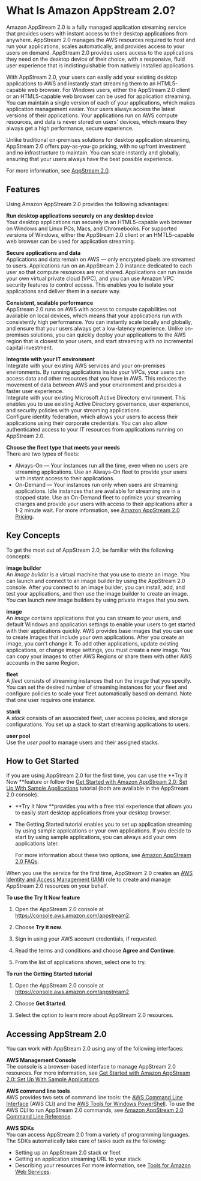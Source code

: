 # What Is Amazon AppStream 2\.0?<a name="what-is-appstream"></a>

Amazon AppStream 2\.0 is a fully managed application streaming service that provides users with instant access to their desktop applications from anywhere\. AppStream 2\.0 manages the AWS resources required to host and run your applications, scales automatically, and provides access to your users on demand\. AppStream 2\.0 provides users access to the applications they need on the desktop device of their choice, with a responsive, fluid user experience that is indistinguishable from natively installed applications\. 

With AppStream 2\.0, your users can easily add your existing desktop applications to AWS and instantly start streaming them to an HTML5\-capable web browser\. For Windows users, either the AppStream 2\.0 client or an HTML5\-capable web browser can be used for application streaming\. You can maintain a single version of each of your applications, which makes application management easier\. Your users always access the latest versions of their applications\. Your applications run on AWS compute resources, and data is never stored on users' devices, which means they always get a high performance, secure experience\.

Unlike traditional on\-premises solutions for desktop application streaming, AppStream 2\.0 offers pay\-as\-you\-go pricing, with no upfront investment and no infrastructure to maintain\. You can scale instantly and globally, ensuring that your users always have the best possible experience\.

For more information, see [AppStream 2\.0](https://aws.amazon.com/appstream2/details)\.

## Features<a name="what-is-features"></a>

Using Amazon AppStream 2\.0 provides the following advantages:

**Run desktop applications securely on any desktop device**  
Your desktop applications run securely in an HTML5\-capable web browser on Windows and Linux PCs, Macs, and Chromebooks\. For supported versions of Windows, either the AppStream 2\.0 client or an HMTL5\-capable web browser can be used for application streaming\.

**Secure applications and data**  
Applications and data remain on AWS — only encrypted pixels are streamed to users\. Applications run on an AppStream 2\.0 instance dedicated to each user so that compute resources are not shared\. Applications can run inside your own virtual private cloud \(VPC\), and you can use Amazon VPC security features to control access\. This enables you to isolate your applications and deliver them in a secure way\.

**Consistent, scalable performance**  
AppStream 2\.0 runs on AWS with access to compute capabilities not available on local devices, which means that your applications run with consistently high performance\. You can instantly scale locally and globally, and ensure that your users always get a low\-latency experience\. Unlike on\-premises solutions, you can quickly deploy your applications to the AWS region that is closest to your users, and start streaming with no incremental capital investment\.

**Integrate with your IT environment**  
Integrate with your existing AWS services and your on\-premises environments\. By running applications inside your VPCs, your users can access data and other resources that you have in AWS\. This reduces the movement of data between AWS and your environment and provides a faster user experience\.  
Integrate with your existing Microsoft Active Directory environment\. This enables you to use existing Active Directory governance, user experience, and security policies with your streaming applications\.  
Configure identity federation, which allows your users to access their applications using their corporate credentials\. You can also allow authenticated access to your IT resources from applications running on AppStream 2\.0\.

**Choose the fleet type that meets your needs**  
There are two types of fleets:  
+ Always\-On — Your instances run all the time, even when no users are streaming applications\. Use an Always\-On fleet to provide your users with instant access to their applications\.
+ On\-Demand — Your instances run only when users are streaming applications\. Idle instances that are available for streaming are in a stopped state\. Use an On\-Demand fleet to optimize your streaming charges and provide your users with access to their applications after a 1\-2 minute wait\.
For more information, see [Amazon AppStream 2\.0 Pricing](https://aws.amazon.com/appstream2/pricing/)\.

## Key Concepts<a name="what-is-concepts"></a>

To get the most out of AppStream 2\.0, be familiar with the following concepts:

**image builder**  
An *image builder* is a virtual machine that you use to create an image\. You can launch and connect to an image builder by using the AppStream 2\.0 console\. After you connect to an image builder, you can install, add, and test your applications, and then use the image builder to create an image\. You can launch new image builders by using private images that you own\.

**image**  
An *image* contains applications that you can stream to your users, and default Windows and application settings to enable your users to get started with their applications quickly\. AWS provides base images that you can use to create images that include your own applications\. After you create an image, you can't change it\. To add other applications, update existing applications, or change image settings, you must create a new image\. You can copy your images to other AWS Regions or share them with other AWS accounts in the same Region\. 

**fleet**  
A *fleet* consists of streaming instances that run the image that you specify\. You can set the desired number of streaming instances for your fleet and configure policies to scale your fleet automatically based on demand\. Note that one user requires one instance\.

**stack**  
A *stack* consists of an associated fleet, user access policies, and storage configurations\. You set up a stack to start streaming applications to users\.

**user pool**  
Use the *user pool* to manage users and their assigned stacks\.

## How to Get Started<a name="what-is-how-to-start"></a>

If you are using AppStream 2\.0 for the first time, you can use the **Try it Now **feature or follow the [Get Started with Amazon AppStream 2\.0: Set Up With Sample Applications](getting-started.md) tutorial \(both are available in the AppStream 2\.0 console\)\.
+ **Try It Now **provides you with a free trial experience that allows you to easily start desktop applications from your desktop browser\. 
+ The Getting Started tutorial enables you to set up application streaming by using sample applications or your own applications\. If you decide to start by using sample applications, you can always add your own applications later\.

  For more information about these two options, see [Amazon AppStream 2\.0 FAQs](https://aws.amazon.com/appstream2/faqs/)\.

When you use the service for the first time, AppStream 2\.0 creates an [AWS Identity and Access Management \(IAM\)](https://aws.amazon.com/iam/faqs/) role to create and manage AppStream 2\.0 resources on your behalf\. 

**To use the Try It Now feature**

1. Open the AppStream 2\.0 console at [https://console\.aws\.amazon\.com/appstream2](https://console.aws.amazon.com/appstream2)\.

1. Choose **Try it now**\.

1. Sign in using your AWS account credentials, if requested\.

1. Read the terms and conditions and choose **Agree and Continue**\.

1. From the list of applications shown, select one to try\.

**To run the Getting Started tutorial**

1. Open the AppStream 2\.0 console at [https://console\.aws\.amazon\.com/appstream2](https://console.aws.amazon.com/appstream2)\.

1. Choose **Get Started**\.

1. Select the option to learn more about AppStream 2\.0 resources\.

## Accessing AppStream 2\.0<a name="what-is-accessing"></a>

You can work with AppStream 2\.0 using any of the following interfaces:

**AWS Management Console**  
The console is a browser\-based interface to manage AppStream 2\.0 resources\. For more information, see [Get Started with Amazon AppStream 2\.0: Set Up With Sample Applications](getting-started.md)\.

**AWS command line tools**  
AWS provides two sets of command line tools: the [AWS Command Line Interface](https://docs.aws.amazon.com/cli/latest/userguide/) \(AWS CLI\) and the [AWS Tools for Windows PowerShell](https://docs.aws.amazon.com/powershell/latest/userguide/)\. To use the AWS CLI to run AppStream 2\.0 commands, see [Amazon AppStream 2\.0 Command Line Reference](https://docs.aws.amazon.com/cli/latest/reference/appstream/)\.

**AWS SDKs**  
You can access AppStream 2\.0 from a variety of programming languages\. The SDKs automatically take care of tasks such as the following:  
+ Setting up an AppStream 2\.0 stack or fleet
+ Getting an application streaming URL to your stack
+ Describing your resources
For more information, see [Tools for Amazon Web Services](https://aws.amazon.com/tools/)\.
